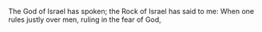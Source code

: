 The God of Israel has spoken; the Rock of Israel has said to me: When one rules justly over men, ruling in the fear of God,
